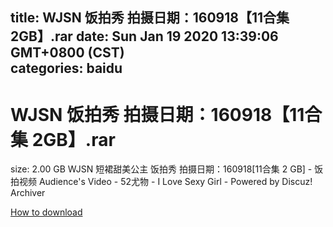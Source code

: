 
title: WJSN 饭拍秀 拍摄日期：160918【11合集 2GB】.rar
date: Sun Jan 19 2020 13:39:06 GMT+0800 (CST)    
categories: baidu
---

# WJSN 饭拍秀 拍摄日期：160918【11合集 2GB】.rar
size: 2.00 GB
 WJSN 短裙甜美公主 饭拍秀 拍摄日期：160918[11合集 2 GB] - 饭拍视频 Audience's Video - 52尤物 - I Love Sexy Girl - Powered by Discuz! Archiver
 

[How to download](https://bpcam.bemobtrk.com/go/2ceec3aa-1ca2-46d6-b9ff-aaa5c184517c?jno=57)